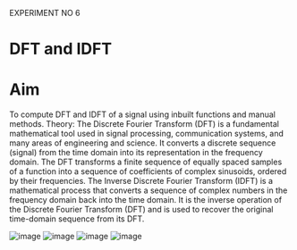 EXPERIMENT NO 6 
# DFT and IDFT
# Aim
To compute DFT and IDFT of a signal using inbuilt functions and manual methods.
Theory:
The Discrete Fourier Transform (DFT) is a fundamental mathematical tool used in signal processing, 
communication systems, and many areas of engineering and science. It converts a discrete sequence (signal)
from the time domain into its representation in the frequency domain. The DFT transforms a finite sequence of 
equally spaced samples of a function into a sequence of coefficients of complex sinusoids, ordered by their frequencies.
The Inverse Discrete Fourier Transform (IDFT) is a mathematical process that converts a sequence of complex numbers
in the frequency domain back into the time domain. It is the inverse operation of the Discrete Fourier 
Transform (DFT) and is used to recover the original time-domain sequence from its DFT.

![image](https://github.com/user-attachments/assets/401beb12-a174-40d2-a678-8ca2847f6d04)
![image](https://github.com/user-attachments/assets/199dba4f-e5d4-439d-8d5e-36a7aaaa83a2)
![image](https://github.com/user-attachments/assets/689935b8-4a72-48d8-addc-495e44c0b320)
![image](https://github.com/user-attachments/assets/ad9bb603-df02-47a5-8ba0-461bfdf77d92)


